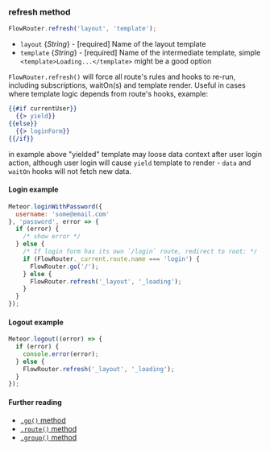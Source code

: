 ### refresh method

```js
FlowRouter.refresh('layout', 'template');
```

- `layout` {*String*} - [required] Name of the layout template
- `template` {*String*} - [required] Name of the intermediate template, simple `<template>Loading...</template>` might be a good option

`FlowRouter.refresh()` will force all route's rules and hooks to re-run, including subscriptions, waitOn(s) and template render.
Useful in cases where template logic depends from route's hooks, example:

```handlebars
{{#if currentUser}}
  {{> yield}}
{{else}}
  {{> loginForm}}
{{/if}}
```

in example above "yielded" template may loose data context after user login action, although user login will cause `yield` template to render - `data` and `waitOn` hooks will not fetch new data.

#### Login example

```js
Meteor.loginWithPassword({
  username: 'some@email.com'
}, 'password', error => {
  if (error) {
    /* show error */
  } else {
    /* If login form has its own `/login` route, redirect to root: */
    if (FlowRouter._current.route.name === 'login') {
      FlowRouter.go('/');
    } else {
      FlowRouter.refresh('_layout', '_loading');
    }
  }
});
```

#### Logout example

```js
Meteor.logout((error) => {
  if (error) {
    console.error(error);
  } else {
    FlowRouter.refresh('_layout', '_loading');
  }
});
```

#### Further reading

- [`.go()` method](https://github.com/veliovgroup/flow-router/blob/master/docs/api/go.md)
- [`.route()` method](https://github.com/veliovgroup/flow-router/blob/master/docs/api/route.md)
- [`.group()` method](https://github.com/veliovgroup/flow-router/blob/master/docs/api/group.md)

